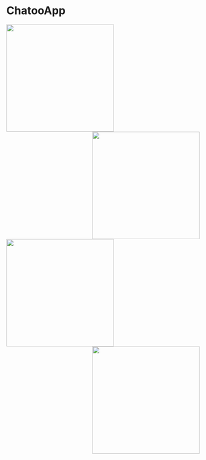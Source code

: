 # ChatooApp

<img src="https://user-images.githubusercontent.com/14795838/62095149-ccea2b00-b27f-11e9-8516-f350e14b7ccc.png" align="left" width="280">
<img src="https://user-images.githubusercontent.com/14795838/62095148-ccea2b00-b27f-11e9-8d23-dcf3306acff2.png" align="right" width="280">
<img src="https://user-images.githubusercontent.com/14795838/62095150-ccea2b00-b27f-11e9-8401-7159092f42f4.png" align="left" width="280">
<img src="https://user-images.githubusercontent.com/14795838/62096568-61568c80-b284-11e9-8a23-4d335ee0901b.png" align="right" width="280">

